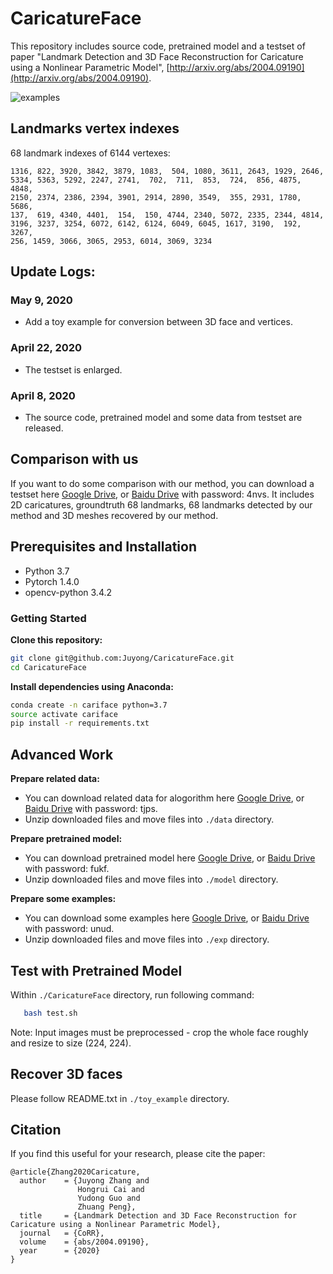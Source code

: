 # CaricatureFace
This repository includes source code, pretrained model and a testset of paper "Landmark Detection and 3D Face Reconstruction for Caricature using a Nonlinear Parametric Model", [http://arxiv.org/abs/2004.09190](http://arxiv.org/abs/2004.09190).

![examples](fig/examples.png)

## Landmarks vertex indexes

68 landmark indexes of 6144 vertexes:

```shell script
1316, 822, 3920, 3842, 3879, 1083,  504, 1080, 3611, 2643, 1929, 2646,
5334, 5363, 5292, 2247, 2741,  702,  711,  853,  724,  856, 4875, 4848,
2150, 2374, 2386, 2394, 3901, 2914, 2890, 3549,  355, 2931, 1780, 5686,
137,  619, 4340, 4401,  154,  150, 4744, 2340, 5072, 2335, 2344, 4814,
3196, 3237, 3254, 6072, 6142, 6124, 6049, 6045, 1617, 3190,  192, 3267,
256, 1459, 3066, 3065, 2953, 6014, 3069, 3234
```

## Update Logs:
### May 9, 2020
* Add a toy example for conversion between 3D face and vertices.
### April 22, 2020
* The testset is enlarged.
### April 8, 2020
* The source code, pretrained model and some data from testset are released.


## Comparison with us
If you want to do some comparison with our method, you can download a testset here [Google Drive](https://drive.google.com/open?id=1fGHlV8ISUkgCK8OSTQxvEJxtxXXrwjDI), or [Baidu Drive](https://pan.baidu.com/s/1YhniT8yb6C5yvO9gq_YYoA) with password: 4nvs. It includes 2D caricatures, groundtruth 68 landmarks, 68 landmarks detected by our method and 3D meshes recovered by our method.

## Prerequisites and Installation
- Python 3.7
- Pytorch 1.4.0
- opencv-python 3.4.2

### Getting Started
**Clone this repository:**
```bash
git clone git@github.com:Juyong/CaricatureFace.git
cd CaricatureFace
```
**Install dependencies using Anaconda:**
 ```bash
conda create -n cariface python=3.7
source activate cariface
pip install -r requirements.txt
```

## Advanced Work
**Prepare related data:**
- You can download related data for alogorithm here [Google Drive](https://drive.google.com/open?id=11m9dC6j-SUyjhtSiXsUqiBdZOQ3S8phD), or [Baidu Drive](https://pan.baidu.com/s/1v4V-7rYszDhyhzhCH2aYeA) with password: tjps.
- Unzip downloaded files and move files into ```./data``` directory.

**Prepare pretrained model:**
- You can download pretrained model here [Google Drive](https://drive.google.com/open?id=1If_rjQp5mDZMbK1-STGYOPyw_cTG66jO), or [Baidu Drive](https://pan.baidu.com/s/113QFM-zhSUIZfzjFhQfTTA) with password: fukf.
- Unzip downloaded files and move files into ```./model``` directory.

**Prepare some examples:**
- You can download some examples here [Google Drive](https://drive.google.com/open?id=1X8TpVpGzRrQuSS93_Hb32ERU-P4q6SSG), or [Baidu Drive](https://pan.baidu.com/s/18V7Ulq9ZfACtuhpkBJY6-A) with password: unud.
- Unzip downloaded files and move files into ```./exp``` directory.

## Test with Pretrained Model
Within ```./CaricatureFace``` directory, run following command:
 ```bash
    bash test.sh
```

Note: Input images must be preprocessed - crop the whole face roughly and resize to size (224, 224).

## Recover 3D faces
Please follow README.txt in ```./toy_example``` directory.

## Citation
If you find this useful for your research, please cite the paper:
```
@article{Zhang2020Caricature,
  author    = {Juyong Zhang and
               Hongrui Cai and
               Yudong Guo and
               Zhuang Peng},
  title     = {Landmark Detection and 3D Face Reconstruction for Caricature using a Nonlinear Parametric Model},
  journal   = {CoRR},
  volume    = {abs/2004.09190},
  year      = {2020}
}
``` 
